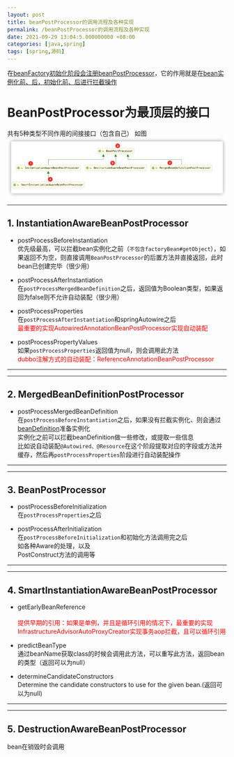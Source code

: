 ```yaml
---
layout: post
title: beanPostProcessor的调用流程及各种实现
permalink: /beanPostProcessor的调用流程及各种实现
date: 2021-09-29 13:04:5.000000000 +08:00
categories: [java,spring]
tags: [spring,源码]
---
```


在[beanFactory初始化阶段会注册beanPostProcessor](/springBeanFactory流程解析#5-注册拦截bean创建的bean处理器-beanpostprocessor)，它的作用就是在[bean实例化前、后，初始化前、后进行拦截操作](/spring对bean实例化的流程#3-获取不到bean则创建)

# BeanPostProcessor为最顶层的接口
共有5种类型不同作用的间接接口（包含自己）
如图![beanPostProcessor](/assets/images/posts/2021/beanPostProcessor.png)


---

## 1. **InstantiationAwareBeanPostProcessor**

* postProcessBeforeInstantiation  
优先级最高，可以拦截bean实例化之前（`不包含factoryBean#getObject`），如果返回不为空，则直接调用`BeanPostProcessor`的后置方法并直接返回，此时bean已创建完毕（很少用）

* postProcessAfterInstantiation  
在`postProcessMergedBeanDefinition`之后，返回值为Boolean类型，如果返回为false则不允许自动装配（很少用）

* postProcessProperties  
在`postProcessAfterInstantiation`和springAutowire之后  <br/>
    <font color='red'>最重要的实现AutowiredAnnotationBeanPostProcessor实现自动装配</font>

* postProcessPropertyValues  
如果`postProcessProperties`返回值为null，则会调用此方法  <br/>
    <font color='red'>dubbo注解方式的自动装配：ReferenceAnnotationBeanPostProcessor</font>

---
---

## 2. MergedBeanDefinitionPostProcessor
* postProcessMergedBeanDefinition  
在`postProcessBeforeInstantiation`之后，如果没有拦截实例化、则会通过[beanDefinition](#4-beandefinitionregistry)准备实例化  
实例化之前可以拦截beanDefinition做一些修改，或提取一些信息  
比如说自动装配`@Autowired、@Resource`在这个阶段提取对应的字段或方法并缓存，然后再`postProcessProperties`阶段进行自动装配操作


---
---

## 3. **BeanPostProcessor**

* postProcessBeforeInitialization  
在`postProcessProperties`之后 

* postProcessAfterInitialization  
在`postProcessBeforeInitialization`和初始化方法调用完之后  
如各种Aware的处理，以及  
PostConstruct方法的调用等

---
---

## 4. **SmartInstantiationAwareBeanPostProcessor**  

* getEarlyBeanReference<br/>    
  <font color='red'>提供早期的引用：如果是单例，并且是循环引用的情况下，最重要的实现InfrastructureAdvisorAutoProxyCreator实现事务aop拦截，且可以循环引用</font>

* predictBeanType  
通过beanName获取class的时候会调用此方法，可以重写此方法，返回bean的类型（返回可以为null）

* determineCandidateConstructors  
Determine the candidate constructors to use for the given bean.(返回可以为null)

---
---

## 5. DestructionAwareBeanPostProcessor
bean在销毁时会调用
